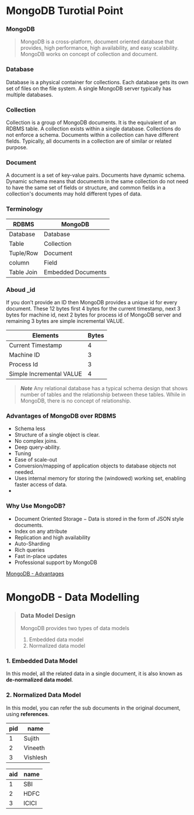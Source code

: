# MongoDB Turotial Point

### MongoDB

> MongoDB is a cross-platform, document oriented database that provides, high performance, high availability, and easy scalability. MongoDB works on concept of collection and document.


### Database

Database is a physical container for collections. Each database gets its own set of files on the file system. A single MongoDB server typically has multiple databases.

### Collection

Collection is a group of MongoDB documents. It is the equivalent of an RDBMS table. A collection exists within a single database. Collections do not enforce a schema. Documents within a collection can have different fields. Typically, all documents in a collection are of similar or related purpose.


### Document

A document is a set of key-value pairs. Documents have dynamic schema. Dynamic schema means that documents in the same collection do not need to have the same set of fields or structure, and common fields in a collection's documents may hold different types of data.

### Terminology

|RDBMS|MongoDB|
|-----|-------|
|Database|Database|
|Table|Collection|
|Tuple/Row|Document|
|column|Field|
|Table Join|Embedded Documents|


### Aboud _id

If you don’t provide an ID then MongoDB provides a unique id for every document. These 12 bytes first 4 bytes for the current timestamp, next 3 bytes for machine id, next 2 bytes for process id of MongoDB server and remaining 3 bytes are simple incremental VALUE.

|Elements|Bytes|
|-------|-----|
|Current Timestamp|4|
|Machine ID|3|
|Process Id|3|
|Simple Incremental VALUE |4|

> ***Note***
Any relational database has a typical schema design that shows number of tables and the relationship between these tables. While in MongoDB, there is no concept of relationship.

### Advantages of MongoDB over RDBMS

- Schema less
- Structure of a single object is clear.
- No complex joins.
- Deep query-ability.
- Tuning
- Ease of scale-out
- Conversion/mapping of application objects to database objects not needed.
- Uses internal memory for storing the (windowed) working set, enabling faster access of data.
- 
### Why Use MongoDB?

- Document Oriented Storage − Data is stored in the form of JSON style documents.
- Index on any attribute
- Replication and high availability
- Auto-Sharding
- Rich queries
- Fast in-place updates
- Professional support by MongoDB


[MongoDB - Advantages](https://www.tutorialspoint.com/mongodb/mongodb_advantages.htm) 

# MongoDB - Data Modelling

> ### Data Model Design
> MongoDB provides two types of data models
> 1. Embedded data model
> 2. Normalized data model

### 1. Embedded Data Model
In this model, all the related data in a single document, it is also known as **de-normalized data model**.

### 2. Normalized Data Model
In this model, you can refer the sub documents in the original document, using **references**.

|pid|name|
|--|----|
| 1| Sujith|
| 2| Vineeth|
| 3| Vishlesh|

|aid|name|
|--|----|
| 1| SBI|
| 2| HDFC|
| 3| ICICI|

























